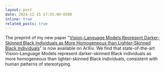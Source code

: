 ```yaml
---
layout: post
date: 2024-12-15 17:55:00-0500
inline: true
related_posts: true
---
```


The preprint of my new paper "[Vision-Language Models Represent Darker-Skinned Black Individuals as More Homogeneous than Lighter-Skinned Black Individuals](https://arxiv.org/abs/2412.09668)" is now available on ArXiv. We find that state-of-the-art Vision-Language Models represent darker-skinned Black individuals as more homogeneous than lighter-skinned Black individuals, consistent with human patterns of stereotyping.
